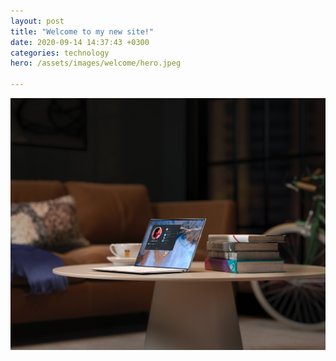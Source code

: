 ```yaml
---
layout: post
title: "Welcome to my new site!"
date: 2020-09-14 14:37:43 +0300
categories: technology
hero: /assets/images/welcome/hero.jpeg

---
```


![demo image](/assets/images/welcome/new-site.jpeg)
